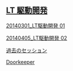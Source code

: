 ## [LT 駆動開発](https://github.com/LTDD/Sessions/wiki) ##

[20140301_LT駆動開発 01](./ltdd01)

[20140405_LT駆動開発 02](./ltdd02)

[過去のセッション](https://github.com/LTDD/Sessions)

[Doorkeeper](http://ltdd.doorkeeper.jp/)

